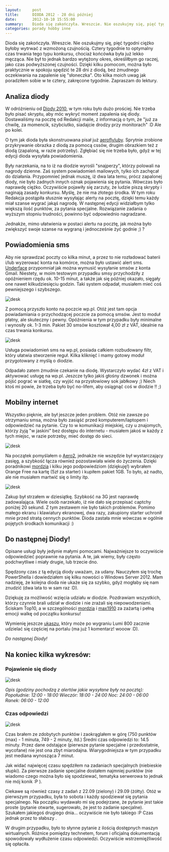 ```yaml
---
layout:     post
title:      DIODA 2012 - 28 dni później
date:       2012-10-10 15:55:00
summary:    Dioda się zakończyła. Wreszcie. Nie oszukujmy się, pięć tygodni ciężko byłoby wytrwać z wzmożoną czujnością. Cztery tygodnie to optymalny czas trwania tego typu konkursu, chociaż końcówka była już lekko męcząca. Nie był to jednak bardzo wytężony okres, określiłbym go raczej, jako czas podwyższonej c...
categories: porady hobby inne
---
```




Dioda się zakończyła. Wreszcie. Nie oszukujmy się, pięć tygodni ciężko byłoby wytrwać z wzmożoną czujnością. Cztery tygodnie to optymalny czas trwania tego typu konkursu, chociaż końcówka była już lekko męcząca. Nie był to jednak bardzo wytężony okres, określiłbym go raczej, jako czas podwyższonej czujności. Dzięki kilku pomocom, można było praktycznie w spokoju spędzić te 28 dni z diodą, bez żmudnego oczekiwania na zapalenie się "słoneczka". Oto kilka moich uwag jak poradziłem sobie w te cztery, zakręcone tygodnie. Zapraszam do lektury.



## Analiza diody



W odróżnieniu od [Diody 2010](http://www.dobreprogramy.pl/djfoxer/DIODA-wykrywanie-C-i-jej-ewolucja-w-przeciagu-dni-konkursowych,21254.html), w tym roku było dużo prościej. Nie trzeba było pisać skryptu, aby móc wykryć moment zapalenia się diody. Dostawaliśmy na pocztę od Redakcji maile, z informacją o tym, że "już za chwilę, za momencik, szybciutko, siadajcie drodzy przy monitorach" :D Ale po kolei. 

O tym jak dioda była skonstruowana pisał już [aeroflyluby](http://www.dobreprogramy.pl/aeroflyluby/Domowy-sposob-na-Diode,36474.html). Sprytnie zrobione przykrywanie obrazka z diodą za pomocą cssów, drugim obrazkiem też z diodą (zapaloną, w razie potrzeby). Zgłębiać się nie trzeba było, gdyż w tej edycji dioda wysyłała powiadomienia. 

Były narzekania, na to iż na diodzie wyrośli "snajperzy", którzy polowali na nagrody dzienne. Zaś system powiadomień mailowych, tylko ich zachęcał do działania. Przypomnieć jednak muszę, iż dwa lata temu, prócz zapalonej diody, nie było żadnych innych oznak pojawienia się pytania. Wówczas było naprawdę ciężko. Oczywiście pojawiły się zarzuty, że ludzie piszą skrypty i naginają zasady konkursu. Myślę, że nie ma złotego środka. W tym roku Redakcja postąpiła słusznie wysyłając alerty na pocztę, dzięki temu każdy miał szanse wygrać jakąś nagrodę. W następnej edycji widziałbym tylko większą ilość punktów, za pytania specjalne. Rozwiązanie zadania o wyższym stopniu trudności, powinno być odpowiednio nagradzane.

Jednakże, mimo ułatwienia w postaci alertu na pocztę, jak można było zwiększyć swoje szanse na wygraną i jednocześnie żyć godnie ;) ?



## Powiadomienia sms



Aby nie sprawdzać poczty co kilka minut, a przez to nie rozładować baterii i/lub wyzerować konta na komórce, można było ustawić alert sms. [Underface](http://www.dobreprogramy.pl/underface/Powiadomienie-o-DIODZIE-za-pomoca-SMSa,36132.html) przypomniał jak można wymusić wysyłanie smsów z konta Gmail. Niestety, w moim testowym przypadku smsy przychodziły z opóźnieniem rzędu ok. 10-15  minut, a także jak się później okazało, sięgały one nawet kilkudziesięciu godzin. Taki system odpadał, musiałem mieć coś pewniejszego i szybszego. 



![desk](https://raw.githubusercontent.com/djfoxer/djfoxer.github.io/master/_img/2012-10-10-_120_/g_-_608x405_-_-_36654x20121009205431_0.png)



Z pomocą przyszło konto na poczcie wp.pl. Otóż jest tam opcja powiadamiania o przychodzącej poczcie za pomocą smsów. Jest to moduł płatny, ale skuteczny i pewny. Opóźnienia w tym przypadku były minimalne i wynosiły ok. 1-3 min. Pakiet 30 smsów kosztował  4,00 zł z VAT, idealnie na czas trwania konkursu. 



![desk](https://raw.githubusercontent.com/djfoxer/djfoxer.github.io/master/_img/2012-10-10-_120_/g_-_608x405_-_-_36654x20121009213007_0.jpg)



Usługa powiadomień sms na wp.pl, posiada całkiem rozbudowany filtr, który ułatwia stworzenie reguł. Kilka kliknięć i mamy gotowy moduł przygotowany z myślą o diodzie.

Odpadało zatem żmudnie czekanie na diodę. Wystarczyło wydać 4zł z VAT i  aktywować usługę na wp.pl. Jeszcze tylko jakiś głośny dzwonek i można pójść pograć w siatkę, czy wyjść na przysłowiowy sok jabłkowy ;) Niech ktoś mi powie, że trzeba było być no-lifem, aby osiągnąć coś w diodzie !! ;)



## Mobilny internet



Wszystko pięknie, ale był jeszcze jeden problem. Otóż nie zawsze po otrzymaniu smsa, można było zasiąść przed komputerem/laptopem i odpowiedzieć na pytanie. Czy to w komunikacji miejskiej, czy u znajomych, którzy żyją "w jaskini" bez dostępu do internetu - musiałem jakoś w każdy z tych miejsc, w razie potrzeby, mieć dostęp do sieci. 



![desk](https://raw.githubusercontent.com/djfoxer/djfoxer.github.io/master/_img/2012-10-10-_120_/g_-_608x405_-_-_36654x20121009221118_0.png)



Na początek pomyślałem o [Aero2](http://www.dobreprogramy.pl/djfoxer/Windows-Phone-i-Aero,35630.html), jednakże nie wszędzie był wystarczający zasięg, a szybkość łącza również pozostawiała wiele do życzenia. Dzięki poradnikowi [mordzia](http://www.dobreprogramy.pl/mordzio/Internet-mobilny-zestawienie-dostepnych-pakietow,33546.html) i kilku jego podpowiedziom (dziękuję!) wybrałem Orange Free na kartę (5zł za starter) i kupiłem pakiet 1GB. To było, aż nadto, ale nie musiałem martwić się o limity itp. 



![desk](https://raw.githubusercontent.com/djfoxer/djfoxer.github.io/master/_img/2012-10-10-_120_/g_-_608x405_-_-_36654x20121009213002_0.jpg)



Zakup był strzałem w dziesiątkę. Szybkość na 3G jest naprawdę zadowalająca. Wiele osób narzekało, iż nie dało się przepisać captchy poniżej 20 sekund. Z tym zestawem nie było takich problemów. Pomimo małego ekranu i klawiatury ekranowej, dwa razy, zakupiony starter uchronił mnie przed stratą cennych punktów. Dioda zastała mnie wówczas w ogólnie pojętych środkach komunikacji :) 



## Do następnej Diody!



Opisane usługi były jedynie małymi pomocami. Najważniejsze to oczywiście odpowiedzieć poprawnie na pytania. A te, jak wiemy, były często podchwytliwe i miały drugie, lub trzecie dno. 

Spędzony czas z tą edycją diody uważam, za udany. Nauczyłem się trochę PowerShella i dowiedziałem się kilku nowości o Windows Server 2012. Mam nadzieję, że kolejna dioda nie ukaże się za szybko, gdyż mogłaby się nam znudzić (dwa lata to w sam raz :D). 

Dziękuję za możliwość wzięcia udziału w diodzie. Pozdrawiam wszystkich, którzy czynnie brali udział w diodzie i nie zrażali się niepowodzeniami. Ściskam Top10, a w szczególności [mordzia](http://www.dobreprogramy.pl/mordzio) i [max1910](http://www.dobreprogramy.pl/max1910) za zażartą i pełną emocji walkę od początku konkursu! 

Wymienię jeszcze [ukaszu](http://www.dobreprogramy.pl/189726,ukaszu,Uzytkownik.html), który może po wygraniu Lumi 800 zacznie udzielać się częściej na portalu (ma już 1 komentarz! wooow :D).

 *Do następnej Diody!* 



## Na koniec kilka wykresów:





### Pojawienie się diody





![desk](https://raw.githubusercontent.com/djfoxer/djfoxer.github.io/master/_img/2012-10-10-_120_/g_-_608x405_-_-_36654x20121009235353_0.png)



 *Opis (godziny pochodzą z alertów jakie wysyłane były na pocztę):* 
 *Popołudnie: 12:00 - 18:00* 
 *Wieczór: 18:00 - 24:00* 
 *Noc: 24:00 - 06:00* 
 *Ranek: 06:00 - 12:00* 




### Czas odpowiedzi





![desk](https://raw.githubusercontent.com/djfoxer/djfoxer.github.io/master/_img/2012-10-10-_120_/g_-_608x405_-_-_36654x20121011145616_0.png)



Czas brałem ze zdobytych punktów i zaokrąglałem w górę (750 punktów (max) - 1 minuta, 749 - 2 minuty, itd.) Średni czas odpowiedzi to: 14.5 minuty. Przez dane odstające (pierwsze pytanie specjalne i przedostatnie, wycofane) nie jest ona zbyt miarodajna. Wiarygodniejsza w tym przypadku jest mediana wynosząca 7 minut.

Jak widać najwięcej czasu spędziłem na zadaniach specjalnych (niebieskie słupki). Za pierwsze zadanie specjalne dostałem najmniej punktów (nie wiadomo czego można było się spodziewać, tematyka serwerowa to jednak nie mój konik :P ). 

Ciekawe są również czasy z zadań z 22.09 (zielony) i 29.09 (żółty). Otóż w pierwszym przypadku, była to sobota i każdy spodziewał się pytania specjalnego. Na początku wydawało mi się podejrzane, że pytanie jest takie proste (pytanie otwarte, sugerowało, że jest to zadanie specjalne). Szukałem jakiegoś drugiego dnia... oczywiście nie było takiego :P Czas jednak przez to słabszy .

W drugim przypadku, było to słynne pytanie z ilością dostępnych maszyn wirtualnych. Różnice pomiędzy technetem, forum i oficjalną dokumentacją spowodowały wydłużenie czasu odpowiedzi. Oczywiście wstrzemięźliwość się opłaciła. 
 
